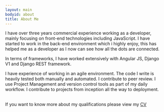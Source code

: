 ```yaml
---
layout: main
bodyid: about
title: About Me
---
```


I have over three years commercial experience working as a developer, mainly focusing on front-end technologies including JavaScript. I have started to work in the back-end environment which i highly enjoy, 
this has helped me as a developer as I now can see how all the dots are connected.

In terms of frameworks, I have worked extensively with Angular JS, Django V1 and Django REST framework.

I have experience of working in an agile environment. The code I write is heavily tested both manually and automated. I contribute to peer review. I use Project Management and version control tools as part of my daily workflow. I contribute to projects from inception all the way to deployment.

<br/>
If you want to know more about my qualifications please view my <a href='/cv/'>CV</a>